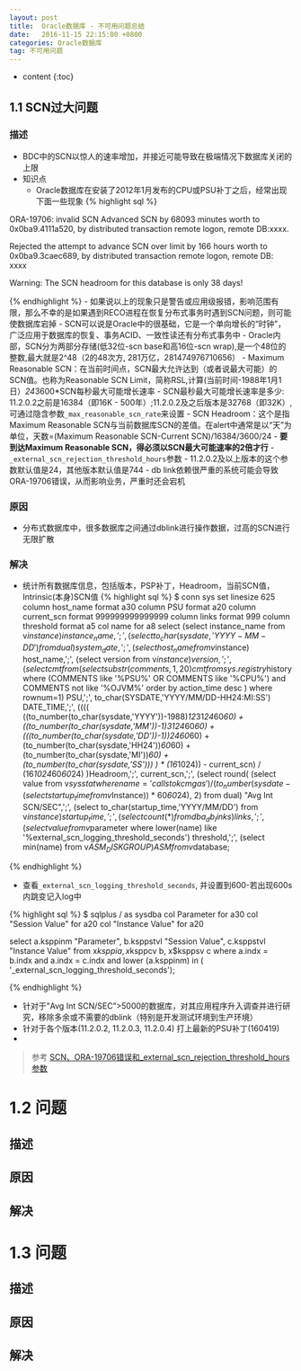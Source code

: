 ```yaml
---
layout: post
title:  Oracle数据库 - 不可用问题总结
date:   2016-11-15 22:15:00 +0800
categories: Oracle数据库
tag: 不可用问题
---
```


* content
{:toc}

## 1.1 SCN过大问题

### 描述

* BDC中的SCN以惊人的速率增加，并接近可能导致在极端情况下数据库关闭的上限
* 知识点
	- Oracle数据库在安装了2012年1月发布的CPU或PSU补丁之后，经常出现下面一些现象
{% highlight sql %}

ORA-19706: invalid SCN
Advanced SCN by 68093 minutes worth to 0x0ba9.4111a520, by distributed transaction remote logon, remote DB:xxxx.

Rejected the attempt to advance SCN over limit by 166 hours worth to 0x0ba9.3caec689, by distributed transaction remote logon, remote DB: xxxx

Warning: The SCN headroom for this database is only 38 days!

{% endhighlight %}
    - 如果说以上的现象只是警告或应用级报错，影响范围有限，那么不幸的是如果遇到RECO进程在恢复分布式事务时遇到SCN问题，则可能使数据库宕掉
	- SCN可以说是Oracle中的很基础，它是一个单向增长的“时钟”，广泛应用于数据库的恢复、事务ACID、一致性读还有分布式事务中
		- Oracle内部，SCN分为两部分存储(低32位-scn base和高16位-scn wrap),是一个48位的整数,最大就是2^48（2的48次方, 281万亿，281474976710656）
		- Maximum Reasonable SCN：在当前时间点，SCN最大允许达到（或者说最大可能）的SCN值。也称为Reasonable SCN Limit，简称RSL,计算(当前时间-1988年1月1日）*24*3600*SCN每秒最大可能增长速率
		- SCN最秒最大可能增长速率是多少: 11.2.0.2之前是16384（即16K - 500年）;11.2.0.2及之后版本是32768（即32K）,可通过隐含参数`_max_reasonable_scn_rate`来设置
		- SCN Headroom：这个是指Maximum Reasonable SCN与当前数据库SCN的差值。在alert中通常是以“天”为单位，天数=(Maximum Reasonable SCN-Current SCN)/16384/3600/24
			- **要到达Maximum Reasonable SCN，得必须以SCN最大可能速率的2倍才行**
	- `_external_scn_rejection_threshold_hours`参数
		- 11.2.0.2及以上版本的这个参数默认值是24，其他版本默认值是744
		- db link依赖很严重的系统可能会导致ORA-19706错误，从而影响业务，严重时还会宕机
		
### 原因

* 分布式数据库中，很多数据库之间通过dblink进行操作数据，过高的SCN进行无限扩散

### 解决

* 统计所有数据库信息，包括版本，PSP补丁，Headroom，当前SCN值，Intrinsic(本身)SCN值
{% highlight sql %}
$ conn sys
set linesize 625 
column host_name format a30
column PSU format a20
column current_scn format 999999999999999
column links format 999
column threshold format a5
col name for a8
select
(select instance_name from v$instance) instance_name,';',
(select to_char(sysdate,'YYYY-MM-DD') from dual) system_date,';',
(select host_name from v$instance) host_name,';',
(select version from v$instance) version,';',
(select cmt from (select substr(comments,1,20) cmt from sys.registry$history where (COMMENTS like '%PSU%' OR COMMENTS like '%CPU%') and COMMENTS not like '%OJVM%' order by action_time desc ) where rownum=1) PSU,';',
   to_char(SYSDATE,'YYYY/MM/DD-HH24:MI:SS') DATE_TIME,';',
   ((((
    ((to_number(to_char(sysdate,'YYYY'))-1988)*12*31*24*60*60) +
    ((to_number(to_char(sysdate,'MM'))-1)*31*24*60*60) +
    (((to_number(to_char(sysdate,'DD'))-1))*24*60*60) +
    (to_number(to_char(sysdate,'HH24'))*60*60) +
    (to_number(to_char(sysdate,'MI'))*60) +
    (to_number(to_char(sysdate,'SS')))
    ) * (16*1024)) - current_scn)
   / (16*1024*60*60*24)
   )Headroom,';',
   current_scn,';',
   (select round( (select value from v$sysstat where name = 'calls to kcmgas')/ ( to_number( sysdate - ( select startup_time from v$Instance)) * 60*60*24), 2)  from dual) "Avg Int SCN/SEC",';',
(select to_char(startup_time,'YYYY/MM/DD') from v$instance) startup_time,';',
(select count(*) from dba_db_links) links,';',
(select value from v$parameter where lower(name) like '%external_scn_logging_threshold_seconds') threshold,';',
(select min(name) from v$ASM_DISKGROUP) ASM
   from v$database;

{% endhighlight %}

* 查看`_external_scn_logging_threshold_seconds`, 并设置到600-若出现600s内跳变记入log中

{% highlight sql %}
$ sqlplus / as sysdba 
col Parameter for a30 
col "Session Value" for a20 
col "Instance Value" for a20 

select a.ksppinm "Parameter", b.ksppstvl "Session Value", c.ksppstvl "Instance Value" 
from x$ksppi a, x$ksppcv b, x$ksppsv c 
where a.indx = b.indx 
and a.indx = c.indx 
and lower (a.ksppinm) in ( '_external_scn_logging_threshold_seconds');

{% endhighlight %}

* 针对于"Avg Int SCN/SEC”>5000的数据库，对其应用程序升入调查并进行研究，移除多余或不需要的dblink（特别是开发测试环境到生产环境）
* 针对于各个版本(11.2.0.2, 11.2.0.3, 11.2.0.4) 打上最新的PSU补丁(160419)
* 
	
> 参考 [SCN、ORA-19706错误和_external_scn_rejection_threshold_hours参数](http://www.laoxiong.net/scn-ora-19706-_external_scn_rejection_threshold_hours-parameter.html)


# 1.2  问题
## 描述

## 原因

## 解决

# 1.3  问题
## 描述

## 原因

## 解决




